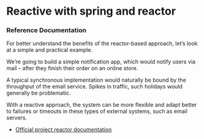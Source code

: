 # Reactive with spring and reactor

### Reference Documentation
For better understand the benefits of the reactor-based approach, let’s look at a simple and practical example.

We’re going to build a simple notification app, which would notify users via mail – after they finish their order on an online store.

A typical synchronous implementation would naturally be bound by the throughput of the email service. Spikes in traffic, such holidays would generally be problematic.

With a reactive approach, the system can be more flexible and adapt better to failures or timeouts in these types of external systems, such as email servers.

* [Official project reactor documentation](https://projectreactor.io/docs)
